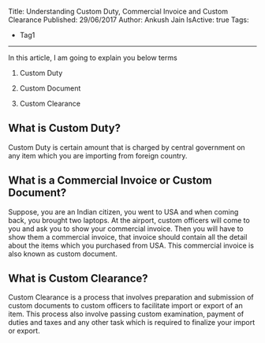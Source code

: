 Title: Understanding Custom Duty, Commercial Invoice and Custom Clearance
Published: 29/06/2017
Author: Ankush Jain
IsActive: true
Tags:
  - Tag1
---
In this article, I am going to explain you below terms

1.  Custom Duty

2.  Custom Document

3.  Custom Clearance



## What is Custom Duty?

Custom Duty is certain amount that is charged by central government on any item which you are importing from foreign country. 

## What is a Commercial Invoice or Custom Document?

Suppose, you are an Indian citizen, you went to USA and when coming back, you brought two laptops. At the airport, custom officers will come to you and ask you to show your commercial invoice. Then you will have to show them a commercial invoice, that invoice should contain all the detail about the items which you purchased from USA. This commercial invoice is also known as custom document. 

## What is Custom Clearance?

Custom Clearance is a process that involves preparation and submission of custom documents to custom officers to facilitate import or export of an item. This process also involve passing custom examination, payment of duties and taxes and any other task which is required to finalize your import or export.

                